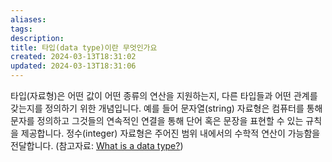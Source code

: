 ```yaml
---
aliases: 
tags: 
description:
title: 타입(data type)이란 무엇인가요
created: 2024-03-13T18:31:02
updated: 2024-03-13T18:31:06
---
```

타입(자료형)은 어떤 값이 어떤 종류의 연산을 지원하는지, 다른 타입들과 어떤 관계를 갖는지를 정의하기 위한 개념입니다. 예를 들어 문자열(string) 자료형은 컴퓨터를 통해 문자를 정의하고 그것들의 연속적인 연결을 통해 단어 혹은 문장을 표현할 수 있는 규칙을 제공합니다. 정수(integer) 자료형은 주어진 범위 내에서의 수학적 연산이 가능함을 전달합니다. (참고자료: [What is a data type?](https://www.techtarget.com/searchapparchitecture/definition/data-type))
